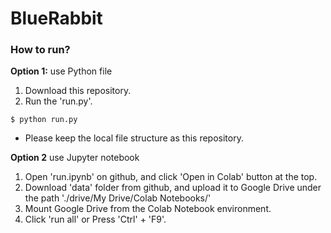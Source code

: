 # BlueRabbit

### How to run?

**Option 1:** use Python file

1. Download this repository.
2. Run the 'run.py'.
``` Shell
$ python run.py
```

* Please keep the local file structure as this repository.

**Option 2** use Jupyter notebook

1. Open 'run.ipynb' on github, and click 'Open in Colab' button at the top.
2. Download 'data' folder from github, and upload it to Google Drive under the path './drive/My Drive/Colab Notebooks/'
3. Mount Google Drive from the Colab Notebook environment.
4. Click 'run all' or Press 'Ctrl' + 'F9'.
